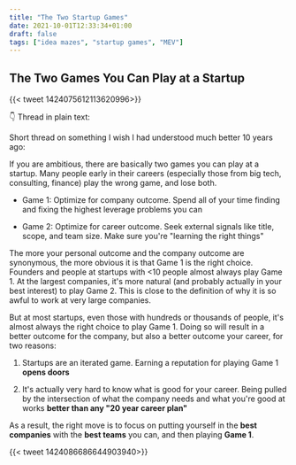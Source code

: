 ```yaml
---
title: "The Two Startup Games"
date: 2021-10-01T12:33:34+01:00
draft: false
tags: ["idea mazes", "startup games", "MEV"]
---
```


## The Two Games You Can Play at a Startup

{{< tweet 1424075612113620996>}}

👇 Thread in plain text:

Short thread on something I wish I had understood much better 10 years ago:

If you are ambitious, there are basically two games you can play at a startup. Many people early in their careers (especially those from big tech, consulting, finance) play the wrong game, and lose both.

* Game 1: Optimize for company outcome. Spend all of your time finding and fixing the highest leverage problems you can

* Game 2: Optimize for career outcome. Seek external signals like title, scope, and team size. Make sure you're "learning the right things"

The more your personal outcome and the company outcome are synonymous, the more obvious it is that Game 1 is the right choice. Founders and people at startups with <10 people almost always play Game 1. At the largest companies, it's more natural (and probably actually in your best interest) to play Game 2. This is close to the definition of why it is so awful to work at very large companies. 

But at most startups, even those with hundreds or thousands of people, it's almost always the right choice to play Game 1. Doing so will result in a better outcome for the company, but also a better outcome your career, for two reasons:

1. Startups are an iterated game. Earning a reputation for playing Game 1 **opens doors**

2. It's actually very hard to know what is good for your career. Being pulled by the intersection of what the company needs and what you're good at works **better than any "20 year career plan"**

As a result, the right move is to focus on putting yourself in the **best companies** with the **best teams** you can, and then playing **Game 1**.

{{< tweet 1424086686644903940>}}

